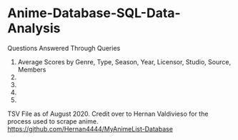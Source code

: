 # Anime-Database-SQL-Data-Analysis
Questions Answered Through Queries  
1. Average Scores by Genre, Type, Season, Year, Licensor, Studio, Source, Members
2.   
3.   
4.   
5.   

TSV File as of August 2020. 
Credit over to Hernan Valdivieso for the process used to scrape anime. https://github.com/Hernan4444/MyAnimeList-Database
